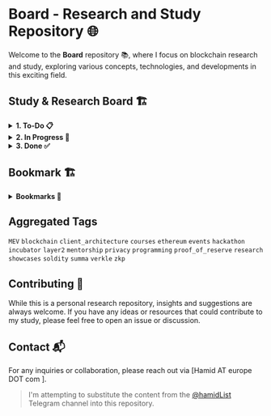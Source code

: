 # Board - Research and Study Repository 🌐

Welcome to the **Board** repository 📚, where I focus on blockchain research and study, exploring various concepts, technologies, and developments in this exciting field.

## Study & Research Board 🏗️

<details>
<summary><strong>1. To-Do 📋</strong></summary>
<br>

> Here, I list the tasks and topics I plan to explore.

| Title | Tags | Pages |
|-------|------|-------|
| Polygon CDK | `layer2`, `zkp`, `programming` | [Page](./content/projects/polygon-cdk.md) |
| celestia | `blockchain`, `research` | [Page](./content/projects/celestia.md) |
| MEV Burn | `MEV`, `research` | [Page](./content/topics/mev-burn.md) |
| PSE ZKEVM | `zkp`, `programming` | [Page](./content/projects/pse-zkevm.md) |
| Verifiable Delay Functions | `zkp`, `research` | [Page](./content/topics/vdf.md) |
| Verkle Trees | `ethereum`, `research`, `verkle` | [Page](./content/topics/verkle-trees.md) |
| Flashbots SUAVE | `MEV`, `client_architecture`, `research` | [Page](./content/projects/flashbots-suave.md) |
| PBS | `blockchain`, `client_architecture`, `research` | [Page](./content/topics/pbs.md) |
| MEV General | `MEV`, `research` | [Page](./content/topics/mev-general.md) |
| ERC-2535: Diamonds, Multi-Facet Proxy | `solidity` | [Page](./content/topics/dimonds-standard.md)|
| flashbots matchmaker and mevshare | `MEV` | null |
| Decentralized sequencer | `layer2` | null |
| Evm parallelism | `evm` | null |
| Evm object format | `evm` | null |
| UniswapX | `defi` | null |


</details>

<details>
<summary><strong>2. In Progress 🚧</strong></summary>
<br>

> This section showcases the tasks currently under research.

| Title | Tags | Progress Updates | Links |
|-------|------|------------------|-------|
| Leveraging Validium for XDC | `blockchain`, `proposal`, `layer2`, `proposal` | data gathering | [page](./content/projects/xdc-validuim.md) |
| One time contract | `solidity`, `ethereum` | implementation | [page](./content/projects/one-time-contract.md) |
| Comprehensive Rust | `programming`, `rust`, `learning` | reading | [page](./content/topics/rust.md) |
| Halo2 | `zkp`, `programming`, `learning` | reading | [page](./content/topics/halo2.md) |
| Nova | `zkp`, `programming`, `learning` | reading | [page](./content/topics/nova.md) |
| Geth Analysis | `ethereum`, `research` | data gathering | [page](./content/topics/geth-analysis.md) |


</details>

<details>
<summary><strong>3. Done ✅</strong></summary>
<br>

> Completed tasks and studies are archived here.

| Title | Tags | Summary |  Link |
|-------|------|---------|-------------|
| Make Ethereum Cypherpunk Again | `ethereum` | review article | [page](./content/review/MakeEthereumCypherpunkAgain.md) |



</details>

## Bookmark 🏗️


<details>
<summary><strong>Bookmarks 🔖</strong></summary>
<br>

> A curated list of important bookmarks relevant to my blockchain research.

| Title | Tags | Description | Link |
|-------|------|-------------|------|
| yAcademy zk fellowship | `zkp`, `summa` , `proof_of_reserve` | yAcademy run fellowship program for security audit of summa Circuit | [Link](https://yacademy.dev/fellowships/zk-fellowships/) |
| Owshen | `privacy`, `zkp` | privacy protocol| [Link](https://owshen.io/) |
| EthGlobal Events | `hackathon`, `events`, `showcases` | EthGlobal organizes hackathons and events | [Link](https://ethglobal.co/) |
| Ethresear.ch | `research`, `ethresear` | Ethresear.ch is a forum for research papers and discussion | [Link](https://ethresear.ch/) |
| WTF academy | `soldity`, `courses` | WTF academy offers practical and useful courses on solidity | [Link](https://www.wtf.academy/en/) |
| MEV Dashboard | `MEV` | lib MEV dashboard | [Link](https://libmev.com/dashboard) |
| Harvard Blockchain | `blockchain`, `mentorship`, `incubator` | Harvard Blockchain  | [Link](https://www.harvardblockchain.xyz/) |
| Every Programer Should Know | `programming` | best practice, talks, ...| [Link](https://github.com/mtdvio/every-programmer-should-know) |
| Kendrick blog |`zkp`, `programming`, `blockchain`, `blog` | valuable blockchain related blog post | [Link](https://kndrck.co) |
| Github badge (shields.io) | `programming`, `github` | this site help you to create custom github badge for your readme | [Link] (https://shields.io/) |

> Due to security reasons, GitHub prevents opening links in a new tab. However, you can use `Ctrl + Click` to open the links in a new tab.

</details>

## Aggregated Tags

`MEV` `blockchain` `client_architecture` `courses` `ethereum` `events` `hackathon` `incubator` `layer2` `mentorship` `privacy` `programming` `proof_of_reserve` `research` `showcases` `soldity` `summa` `verkle` `zkp`

## Contributing 🤝

While this is a personal research repository, insights and suggestions are always welcome. If you have any ideas or resources that could contribute to my study, please feel free to open an issue or discussion.

## Contact 📬

For any inquiries or collaboration, please reach out via [Hamid AT europe DOT com ].

> I'm attempting to substitute the content from the [@hamidList](https://t.me/hamidList) Telegram channel into this repository.


